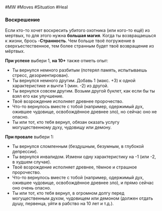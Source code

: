 #MW #Moves #Situation #Heal 

### Воскрешение

Если кто-то хочет воскресить убитого охотника (или кого-то ещё) из мертвых, то для этого нужна **большая магия**. Когда ты возвращаешься к жизни, брось -**Странность**. Чем больше твоё погружение в сверхъестественное, тем более странным будет твоё возвращение из мёртвых.

**При успехе** выбери 1, **на 10+** также отметь опыт: 
- Ты вернулся немного разбитым (потерял память, испытываешь стресс, дезориентирован). 
- Ты вернулся немного другим. Добавь 1 (макс. +3) к одной характеристике и вычти 1 (мин. -2) из другой. 
- Ты вернулся совсем другим. Возьми другой буклет, как если бы ты взял его как улучшение. 
- Твоё возрождение исполняет древнее пророчество. 
- Что-то вернулось вместе с тобой (например, одержимый дух, ожившее чудовище, освобождённое древнее зло), но сейчас оно не опасно. 
- Ты или тот, кто тебя вернул, обязан оказать услугу могущественному духу, чудовищу или демону.

**При провале** выбери 1: 
- Ты вернулся сломленным (бездушным, безумным, в глубокой депрессии). 
- Ты вернулся инвалидом. Измени одну характеристику на -1 (или -2, в худшем случае). 
- Твоё возрождение исполняет древнее, тёмное и страшное пророчество. 
- Что-то вернулось вместе с тобой (например, одержимый дух, ожившее чудовище, освобождённое древнее зло), и прямо сейчас оно очень опасно. 
- Ты или тот, кто тебя вернул, в огромном долгу перед могущественным духом, чудовищем или демоном (должен отдать душу, первенца, уйти в рабство на 10 лет и т.д.).